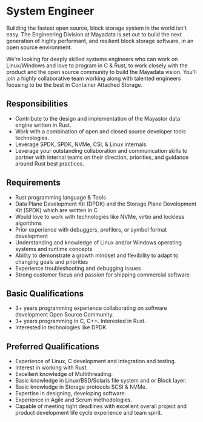 # System Engineer

Building the fastest open source, block storage system in the world isn't easy.  The Engineering Division at Mayadata is set out to build the next generation 
of highly performant, and resilient block storage software, in an open source environment.

We’re looking for deeply skilled systems engineers who can work on Linux/Windows and love to program in C & Rust, to work closely with the product and the 
open source community to build the Mayadata vision. You'll join a highly collaborative team working along with talented engineers focusing to be the best in Container Attached Storage.

## Responsibilities

- Contribute to the design and implementation of the Mayastor data engine written in Rust.
- Work with a combination of open and closed source developer tools technologies.
- Leverage SPDK, SPDK, NVMe, CSI, & Linux internals.
- Leverage your outstanding collaboration and communication skills to partner with internal teams on their direction, priorities, and guidance around Rust best practices.

## Requirements

- Rust programming language & Tools
- Data Plane Development Kit (DPDK) and the Storage Plane Development Kit (SPDK) which are written in C
- Would love to work with technologies like NVMe, virtio and lockless algorithms
- Prior experience with debuggers, profilers, or symbol format development
- Understanding and knowledge of Linux and/or Windows  operating systems and runtime concepts 
- Ability to demonstrate a growth mindset and flexibility to adapt to changing goals and priorities
- Experience troubleshooting and debugging issues 
- Strong customer focus and passion for shipping commercial software

## Basic Qualifications

- 3+ years programming experience collaborating on software development Open Source Community.
- 3+ years programming in C, C++. Interested in Rust.
- Interested in technologies like DPDK.

## Preferred Qualifications

- Experience of Linux, C development and integration and testing.
- Interest in working with Rust.
- Excellent knowledge of Multithreading. 
- Basic knowledge in Linux/BSD/Solaris file system and or Block layer.
- Basic knowledge in Storage protocols SCSI & NVMe.
- Expertise in designing, developing software.
- Experience in Agile and Scrum methodologies.
- Capable of meeting tight deadlines with excellent overall project and product development life cycle experience and team spirit.
